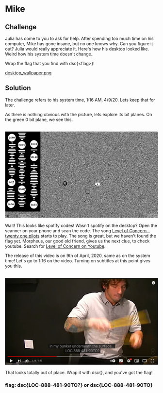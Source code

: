 # Mike

## Challenge

Julia has come to you to ask for help. After spending too much time on his computer, Mike has gone insane, but no one knows why. Can you figure it out? Julia would really appreciate it. Here's how his desktop looked like. Weird how his system time doesn't change..

Wrap the flag that you find with dsc{\<flag\>}!

[desktop_wallpaper.png](desktop_wallpaper.png)

## Solution

The challenge refers to his system time, 1:16 AM, 4/9/20. Lets keep that for later.

As there is nothing obvious with the picture, lets explore its bit planes. On the green 0 bit plane, we see this.

<br><img src="solution_imgs/mike1.png" alt="drawing" width="800"/><br>

Wait! This looks like spotify codes! Wasn't spotify on the desktop? Open the scanner on your phone and scan the code. The song [Level of Concern - twenty one pilots](https://open.spotify.com/track/6xZ4Q2k2ompmDppyeESIY8?si=b2f5651039cf46ec) starts to play. The song is great, but we haven't found the flag yet. Morpheus, our good old friend, gives us the next clue, to check youtube. Search for [Level of Concern on Youtube](https://youtu.be/loOWKm8GW6A).

The release of this video is on 9th of April, 2020, same as on the system time! Let's go to 1:16 on the video. Turning on subtitles at this point gives you this.

<br><img src="solution_imgs/mike2.png" alt="drawing" width="800"/><br>

That looks totally out of place. Wrap it with dsc{}, and you've got the flag!

### flag: dsc{LOC-888-481-90TO?} or dsc{LOC-888-481-90TO}
